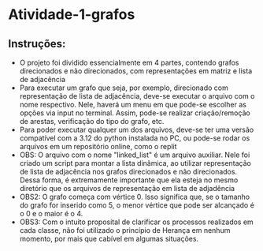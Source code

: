 # Atividade-1-grafos

## Instruções:
- O projeto foi dividido essencialmente em 4 partes, contendo grafos direcionados e não direcionados, com representações em matriz e lista de adjacência
- Para executar um grafo que seja, por exemplo, direcionado com representação de lista de adjacência, deve-se executar o arquivo com o nome respectivo. Nele, haverá um menu em que pode-se escolher as opções via input no terminal. Assim, pode-se realizar criação/remoção de arestas, verificação do tipo do grafo, etc.
- Para poder executar qualquer um dos arquivos, deve-se ter uma versão compatível com a 3.12 do python instalada no PC, ou pode-se rodar os arquivos em um repositório online, como o replit
- OBS: O arquivo com o nome "linked_list" é um arquivo auxiliar. Nele foi criado um script para montar a lista dinâmica, ao utilizar representação de lista de adjacência nos grafos direcionados e não direcionados. Dessa forma, é extremamente importante que ela esteja no mesmo diretório que os arquivos de representação em lista de adjadência
- OBS2: O grafo começa com vértice 0. Isso significa que, se o tamanho do grafo for inserido como 5, o menor vértice que pode ser alcançado é o 0 e o maior é o 4.
- OBS3: Com o intuito proposital de clarificar os processos realizados em cada classe, não foi utilizado o princípio de Herança em nenhum momento, por mais que cabível em algumas situações.
